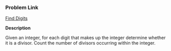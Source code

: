 ### Problem Link

[Find Digits](https://www.hackerrank.com/challenges/find-digits/problem)

**Description**

Given an integer, for each digit that makes up the integer determine whether it is a divisor. Count the number of divisors occurring within the integer.

